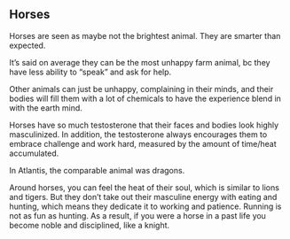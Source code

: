 ## Horses

Horses are seen as maybe not the brightest animal. They are smarter than expected.

It’s said on average they can be the most unhappy farm animal, bc they have less ability to “speak” and ask for help.

Other animals can just be unhappy, complaining in their minds, and their bodies will fill them with a lot of chemicals to have the experience blend in with the earth mind.

Horses have so much testosterone that their faces and bodies look highly masculinized. In addition, the testosterone always encourages them to embrace challenge and work hard, measured by the amount of time/heat accumulated.

In Atlantis, the comparable animal was dragons.

Around horses, you can feel the heat of their soul, which is similar to lions and tigers. But they don’t take out their masculine energy with eating and hunting, which means they dedicate it to working and patience. Running is not as fun as hunting. As a result, if you were a horse in a past life you become noble and disciplined, like a knight.